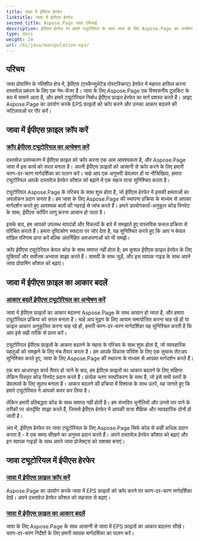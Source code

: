 ```yaml
---
title: जावा में ईपीएस हेरफेर
linktitle: जावा में ईपीएस हेरफेर
second_title: Aspose.Page जावा एपीआई
description: ईपीएस हेरफेर पर हमारे ट्यूटोरियल के साथ जावा के लिए Aspose.Page का अन्वेषण करें। चरण-दर-चरण मार्गदर्शिकाओं के साथ आसानी से ईपीएस फ़ाइलों को काटें और आकार बदलें, जिससे आपके दस्तावेज़ कौशल में वृद्धि होगी।
type: docs
weight: 24
url: /hi/java/manipulation-eps/
---
```


## परिचय

जावा प्रोग्रामिंग के गतिशील क्षेत्र में, ईपीएस (एनकैप्सुलेटेड पोस्टस्क्रिप्ट) हेरफेर में महारत हासिल करना दस्तावेज़ प्रबंधन के लिए एक गेम-चेंजर है। जावा के लिए Aspose.Page एक विश्वसनीय टूलकिट के रूप में सामने आता है, और हमारे ट्यूटोरियल निर्बाध ईपीएस फ़ाइल हेरफेर का मार्ग प्रशस्त करते हैं। आइए Aspose.Page का उपयोग करके EPS फ़ाइलों को क्रॉप करने और उनका आकार बदलने की जटिलताओं पर गौर करें।

## जावा में ईपीएस फ़ाइल क्रॉप करें

### [क्रॉप ईपीएस ट्यूटोरियल का अन्वेषण करें](./crop/)

दस्तावेज़ प्रसंस्करण में ईपीएस फ़ाइल को क्रॉप करना एक आम आवश्यकता है, और Aspose.Page जावा में इस कार्य को सरल बनाता है। अपनी ईपीएस फ़ाइलों को आसानी से क्रॉप करने के लिए हमारी चरण-दर-चरण मार्गदर्शिका का पालन करें। चाहे आप एक अनुभवी डेवलपर हों या नौसिखिया, हमारा ट्यूटोरियल आपके दस्तावेज़ हेरफेर कौशल को बढ़ाने में एक सहज यात्रा सुनिश्चित करता है।

ट्यूटोरियल Aspose.Page के परिचय के साथ शुरू होता है, जो ईपीएस हेरफेर में इसकी क्षमताओं का अवलोकन प्रदान करता है। हम जावा के लिए Aspose.Page की स्थापना प्रक्रिया के माध्यम से आपका मार्गदर्शन करते हुए आवश्यक बातों की गहराई से जांच करते हैं। हमारे उपयोगकर्ता-अनुकूल कोड स्निपेट के साथ, ईपीएस क्रॉपिंग लागू करना आसान हो जाता है।

इसके बाद, हम आपको उपलब्ध मापदंडों और विकल्पों के बारे में समझाते हुए वास्तविक फसल प्रक्रिया से परिचित कराते हैं। हमारा दृष्टिकोण स्पष्टता पर जोर देता है, यह सुनिश्चित करते हुए कि आप न केवल वांछित परिणाम प्राप्त करें बल्कि अंतर्निहित अवधारणाओं को भी समझें।

क्रॉप ईपीएस ट्यूटोरियल केवल कोड के साथ समाप्त नहीं होता है; हम कुशल ईपीएस फ़ाइल हेरफेर के लिए युक्तियाँ और सर्वोत्तम अभ्यास साझा करते हैं। सामग्री के साथ जुड़ें, और इस व्यापक गाइड के साथ अपने जावा प्रोग्रामिंग कौशल को बढ़ाएं।

## जावा में ईपीएस फ़ाइल का आकार बदलें

### [आकार बदलें ईपीएस ट्यूटोरियल का अन्वेषण करें](./resize/)

जावा में ईपीएस फ़ाइलों का आकार बदलना Aspose.Page के साथ आसान हो जाता है, और हमारा ट्यूटोरियल प्रक्रिया को सरल बनाता है। चाहे आप मुद्रण के लिए आयाम समायोजित करना चाह रहे हों या फ़ाइल आकार अनुकूलित करना चाह रहे हों, हमारी चरण-दर-चरण मार्गदर्शिका यह सुनिश्चित करती है कि आप इसे सही तरीके से प्राप्त करें।

ट्यूटोरियल ईपीएस फ़ाइलों के आकार बदलने के महत्व के परिचय के साथ शुरू होता है, जो व्यावहारिक पहलुओं को समझने के लिए मंच तैयार करता है। हम आपके विकास परिवेश के लिए एक सुचारू सेटअप सुनिश्चित करते हुए, जावा के लिए Aspose.Page की स्थापना के माध्यम से आपका मार्गदर्शन करते हैं।

एक बार आधारभूत कार्य तैयार हो जाने के बाद, हम ईपीएस फ़ाइलों का आकार बदलने के लिए संक्षिप्त लेकिन विस्तृत कोड स्निपेट प्रदान करते हैं। प्रत्येक चरण स्पष्टीकरण के साथ है, जो इसे सभी स्तरों के डेवलपर्स के लिए सुलभ बनाता है। आकार बदलने की प्रक्रिया में विश्वास के साथ उतरें, यह जानते हुए कि हमारे ट्यूटोरियल ने आपको कवर कर लिया है।

लेकिन हमारी प्रतिबद्धता कोड के साथ समाप्त नहीं होती है। हम संभावित चुनौतियों और उनसे पार पाने के तरीकों पर अंतर्दृष्टि साझा करते हैं, जिससे ईपीएस हेरफेर में आपकी यात्रा शैक्षिक और व्यावहारिक दोनों हो जाती है।

अंत में, ईपीएस हेरफेर पर जावा ट्यूटोरियल के लिए Aspose.Page सिर्फ कोड से कहीं अधिक प्रदान करता है - वे एक समग्र सीखने का अनुभव प्रदान करते हैं। अपने दस्तावेज़ हेरफेर कौशल को बढ़ाएं और इन व्यापक गाइडों के साथ अपने जावा प्रोजेक्ट्स को सशक्त बनाएं।
## जावा ट्यूटोरियल में ईपीएस हेरफेर
### [जावा में ईपीएस फ़ाइल क्रॉप करें](./crop/)
Aspose.Page का उपयोग करके जावा में EPS फ़ाइलों को क्रॉप करने पर चरण-दर-चरण मार्गदर्शिका देखें। अपने दस्तावेज़ हेरफेर कौशल को सहजता से बढ़ाएं। 
### [जावा में ईपीएस फ़ाइल का आकार बदलें](./resize/)
जावा के लिए Aspose.Page के साथ आसानी से जावा में EPS फ़ाइलों का आकार बदलना सीखें। चरण-दर-चरण निर्देशों के लिए हमारी व्यापक मार्गदर्शिका का पालन करें।